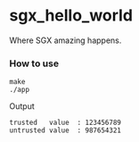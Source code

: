 # sgx_hello_world

Where SGX amazing happens.

### How to use
```shell
make
./app
```

Output
```shell
trusted   value  : 123456789
untrusted value  : 987654321
```
